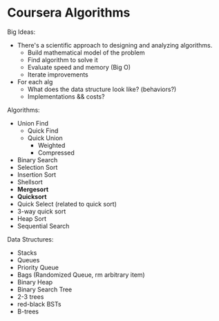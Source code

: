 # Coursera Algorithms

Big Ideas:
  - There's a scientific approach to designing and analyzing algorithms.
    - Build mathematical model of the problem
    - Find algorithm to solve it
    - Evaluate speed and memory (Big O)
    - Iterate improvements
  - For each alg
    - What does the data structure look like? (behaviors?)
    - Implementations && costs?

Algorithms:
  - Union Find
    - Quick Find
    - Quick Union
      - Weighted
      - Compressed
  - Binary Search
  - Selection Sort
  - Insertion Sort
  - Shellsort
  - **Mergesort**
  - **Quicksort**
  - Quick Select (related to quick sort)
  - 3-way quick sort
  - Heap Sort
  - Sequential Search

Data Structures:
  - Stacks
  - Queues
  - Priority Queue
  - Bags (Randomized Queue, rm arbitrary item)
  - Binary Heap
  - Binary Search Tree
  - 2-3 trees
  - red-black BSTs
  - B-trees
